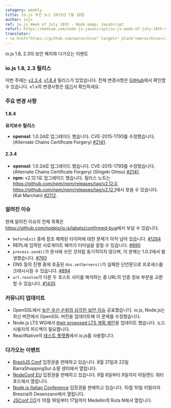 ```yaml
---
category: weekly
title: io.js 주간 뉴스 2015년 7월 10일
author: iojs
ref: io.js Week of July 10th - Node &amp; JavaScript
refurl: https://medium.com/node-js-javascript/io-js-week-of-july-10th-8cf31af78d60
translator:
- <a href="https://github.com/marocchino" target="_blank">marocchino</a>
---
```


<!--
### io.js and Node.js News — July 10th
Security patches for io.js 1.8 and 2.3 and upcoming events.
-->

io.js 1.8, 2.3의 보안 패치와 다가오는 이벤트

<!--
### io.js 1.8 and 2.3 Releases

This week we have two io.js releases: [v2.3.4](https://iojs.org/dist/v2.3.4/) and [v1.8.4](https://iojs.org/dist/v1.8.4/), complete changelog from previous releases can be found [on GitHub](https://github.com/nodejs/io.js/blob/master/CHANGELOG.md) with the [v1.x changelog here](https://github.com/nodejs/io.js/blob/v1.x/CHANGELOG.md).
-->

### io.js 1.8, 2.3 릴리스

이번 주에는 [v2.3.4](https://iojs.org/dist/v2.3.4/), [v1.8.4](https://iojs.org/dist/v1.8.4/) 릴리스가 있었습니다. 전체 변경사항은 [GitHub](https://github.com/nodejs/io.js/blob/master/CHANGELOG.md)에서 확인할 수 있습니다. v1.x의 변경사항은 [여기](https://github.com/nodejs/io.js/blob/v1.x/CHANGELOG.md)서 확인하세요.

<!--
### Notable Changes

#### 1.8.4

**Maintenance release**

* **openssl**: Upgrade to 1.0.2d, fixes CVE-2015-1793 (Alternate Chains Certificate Forgery) [#2141](https://github.com/nodejs/io.js/pull/2141).


#### 2.3.4

* **openssl**: Upgrade to 1.0.2d, fixes CVE-2015-1793 (Alternate Chains Certificate Forgery) (Shigeki Ohtsu) [#2141](https://github.com/nodejs/io.js/pull/2141).
* **npm**: Upgraded to v2.12.1, release notes can be found in <https://github.com/npm/npm/releases/tag/v2.12.0> and <https://github.com/npm/npm/releases/tag/v2.12.1> (Kat Marchán) [#2112](https://github.com/nodejs/io.js/pull/2112).
-->

### 주요 변경 사항

#### 1.8.4

**유지보수 릴리스**

* **openssl**: 1.0.2d로 업그레이드 했습니다. CVE-2015-1793를 수정했습니다. (Alternate Chains Certificate Forgery) [#2141](https://github.com/nodejs/io.js/pull/2141).


#### 2.3.4

* **openssl**: 1.0.2d로 업그레이드 했습니다. CVE-2015-1793를 수정했습니다. (Alternate Chains Certificate Forgery) (Shigeki Ohtsu) [#2141](https://github.com/nodejs/io.js/pull/2141).
* **npm**: v2.12.1로 업그레이드 했습니다. 릴리스 노트는 <https://github.com/npm/npm/releases/tag/v2.12.0>, <https://github.com/npm/npm/releases/tag/v2.12.1>에서 찾을 수 있습니다. (Kat Marchán) [#2112](https://github.com/nodejs/io.js/pull/2112).

<!--
### Known issues

See https://github.com/nodejs/io.js/labels/confirmed-bug for complete and current list of known issues.

* Some problems with unreferenced timers running during `beforeExit` are still to be resolved. See [#1264](https://github.com/nodejs/io.js/issues/1264).
* Surrogate pair in REPL can freeze terminal. [#690](https://github.com/nodejs/io.js/issues/690)
* `process.send()` is not synchronous as the docs suggest, a regression introduced in 1.0.2, see [#760](https://github.com/nodejs/io.js/issues/760).
* Calling `dns.setServers()` while a DNS query is in progress can cause the process to crash on a failed assertion. [#894](https://github.com/nodejs/io.js/issues/894)
* `url.resolve` may transfer the auth portion of the url when resolving between two full hosts, see [#1435](https://github.com/nodejs/io.js/issues/1435).
-->

### 알려진 이슈

현재 알려진 이슈의 전체 목록은 <https://github.com/nodejs/io.js/labels/confirmed-bug>에서 보실 수 있습니다.

* `beforeExit` 중에 참조 해제된 타이머에 대한 문제가 아직 남아 있습니다. [#1264](https://github.com/nodejs/node/issues/1264)
* REPL에 입력된 서로게이트 페어가 터미널을 얼릴 수 있습니다. [#690](https://github.com/nodejs/node/issues/690)
* `process.send()`가 문서에 쓰인 것처럼 동기적이지 않으며, 이 문제는 1.0.2에서 발생했습니다. [#760](https://github.com/nodejs/node/issues/760)
* DNS 질의 진행 중에 호출된 `dns.setServers()`가 실패한 단언문으로 프로세스를 크래시시킬 수 있습니다. [#894](https://github.com/nodejs/node/issues/894)
* `url.resolve`가 다른 두 호스트 사이를 해석하는 중 URL의 인증 정보 부분을 교환할 수 있습니다. [#1435](https://github.com/nodejs/node/issues/1435)

<!--
### Community Updates

* OpenSSL published a [high severity security issue](https://mta.openssl.org/pipermail/openssl-announce/2015-July/000037.html), io.js and Node.js have upgraded OpenSSL version and fixed the problem on latest version.
* Node.js LTS WG has updated [their proposed LTS plan](https://github.com/nodejs/LTS/blob/master/README.md#example). They need some feedbacks from Noders.
* ReactNative required io.js as [their test platform](https://github.com/facebook/react-native/blob/master/.travis.yml#L24).
-->

### 커뮤니티 업데이트

* OpenSSL에서 [높은 우선 순위의 심각한 보안 이슈](https://mta.openssl.org/pipermail/openssl-announce/2015-July/000037.html) 공표했습니다. io.js, Node.js는 최신 버전에서 OpenSSL 버전을 업데이트해 이 문제를 수정했습니다.
* Node.js LTS WG에서 [their proposed LTS 계획 제안](https://github.com/nodejs/LTS/blob/master/README.md#example)을 업데이트 했습니다. 노드 사용자의 피드백이 필요합니다.
* ReactNative의 [테스트 플랫폼](https://github.com/facebook/react-native/blob/master/.travis.yml#L24)에서 io.js를 사용합니다.

<!--
### Upcoming Events

* [BrazilJS Conf](http://braziljs.com.br/) tickets are on sale, August 21st - 22nd at Shopping Center BarraShoppingSul
* [NodeConf EU](http://nodeconf.eu/) tickets are on sale, September 6th - 9th at Waterford, Ireland
* [Node.js Italian Conference](http://nodejsconf.it/) tickets are on sale, October 10th at Desenzano - Brescia, Italy
* [JSConf CO](http://www.jsconf.co/), October 16th - 17th at Ruta N, Medellin
-->

### 다가오는 이벤트

* [BrazilJS Conf](http://braziljs.com.br/) 입장권을 판매하고 있습니다. 8월 21일과 22일 BarraShoppingSul 쇼핑 센터에서 열립니다.
* [NodeConf EU](http://nodeconf.eu/) 입장권을 판매하고 있습니다. 9월 6일부터 9일까지 아일랜드 워터포드에서 열립니다.
* [Node.js Italian Conference](http://nodejsconf.it/) 입장권을 판매하고 있습니다. 10월 10일 이탈리아 Brescia의 Desenzano에서 열립니다.
* [JSConf CO](http://www.jsconf.co/)가 10월 16일부터 17일까지 Medellin의 Ruta N에서 열립니다.
